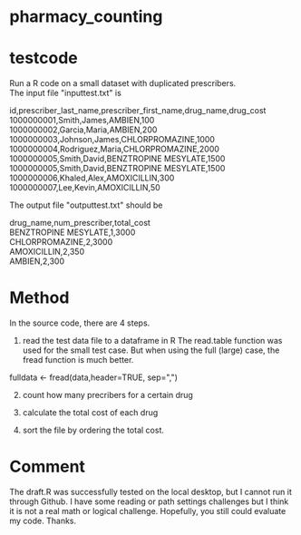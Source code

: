 # pharmacy_counting
# testcode
Run a R code on a small dataset with duplicated prescribers.\
The input file "inputtest.txt" is

id,prescriber_last_name,prescriber_first_name,drug_name,drug_cost\
1000000001,Smith,James,AMBIEN,100\
1000000002,Garcia,Maria,AMBIEN,200\
1000000003,Johnson,James,CHLORPROMAZINE,1000\
1000000004,Rodriguez,Maria,CHLORPROMAZINE,2000\
1000000005,Smith,David,BENZTROPINE MESYLATE,1500\
1000000005,Smith,David,BENZTROPINE MESYLATE,1500\
1000000006,Khaled,Alex,AMOXICILLIN,300\
1000000007,Lee,Kevin,AMOXICILLIN,50

The output file "outputtest.txt" should be

drug_name,num_prescriber,total_cost\
BENZTROPINE MESYLATE,1,3000\
CHLORPROMAZINE,2,3000\
AMOXICILLIN,2,350\
AMBIEN,2,300

# Method
In the source code, there are 4 steps.
1. read the test data file to a dataframe in R
The read.table function was used for the small test case.  But when using the full (large) case, the fread function is much better.

fulldata <- fread(data,header=TRUE, sep=",")

2. count how many precribers for a certain drug

3. calculate the total cost of each drug

4. sort the file by ordering the total cost.

# Comment
The draft.R was successfully tested on the local desktop, but I cannot run it through Github. I have some reading or path settings challenges but I think it is not a real math or logical challenge.  Hopefully, you still could evaluate my code.  Thanks.
